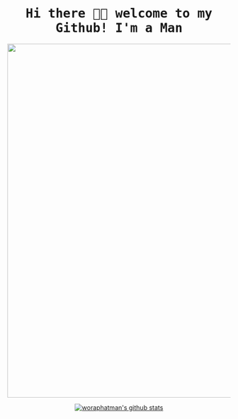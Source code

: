 <h1  align="center"><samp> Hi there 👋🏾  welcome to my Github! I'm a Man  </samp></h1>
 
 <p align="center">
  <img width="800" src="https://64.media.tumblr.com/cca0f3b83c40df564f7ac31346956102/tumblr_oyyjjfyIUu1qzxv73o1_540.gifv">
</p>

<p align="center">
  <a href="https://github.com/woraphatman"><img src="https://github-readme-stats.vercel.app/api?username=woraphatman&hide_border=true&show_icons=true" alt="woraphatman's github stats"></a>
</p>



